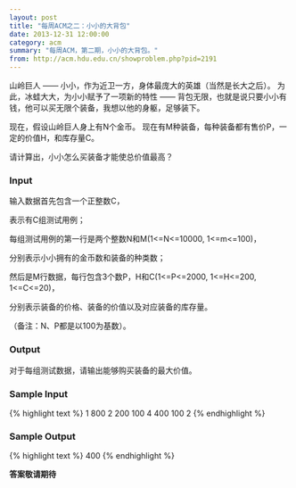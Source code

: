 ```yaml
---
layout: post
title: "每周ACM之二：小小的大背包"
date: 2013-12-31 12:00:00
category: acm
summary: "每周ACM，第二期，小小的大背包。"
from: http://acm.hdu.edu.cn/showproblem.php?pid=2191
---
```


山岭巨人 —— 小小，作为近卫一方，身体最庞大的英雄（当然是长大之后）。
为此，冰蛙大大，为小小赋予了一项新的特性 —— 背包无限，也就是说只要小小有钱，他可以买无限个装备，我想以他的身躯，足够装下。

现在，假设山岭巨人身上有N个金币。
现在有M种装备，每种装备都有售价P，一定的价值H，和库存量C。

请计算出，小小怎么买装备才能使总价值最高？

### Input

输入数据首先包含一个正整数C，

表示有C组测试用例；

每组测试用例的第一行是两个整数N和M(1<=N<=10000, 1<=m<=100)，

分别表示小小拥有的金币数和装备的种类数；

然后是M行数据，每行包含3个数P，H和C(1<=P<=2000, 1<=H<=200, 1<=C<=20)，

分别表示装备的价格、装备的价值以及对应装备的库存量。

（备注：N、P都是以100为基数）。

### Output

对于每组测试数据，请输出能够购买装备的最大价值。

### Sample Input

{% highlight text %}
1
800 2
200 100 4
400 100 2
{% endhighlight %}

### Sample Output

{% highlight text %}
400
{% endhighlight %}

**答案敬请期待**

